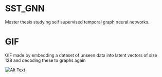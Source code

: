 # SST_GNN
Master thesis studying self supervised temporal graph neural networks.

# GIF
GIF made by embedding a dataset of unseen data into latent vectors of size 128 and decoding these to graphs again

![Alt Text](https://github.com/oyvinkm/SST_GNN/blob/main/code/the.gif)
